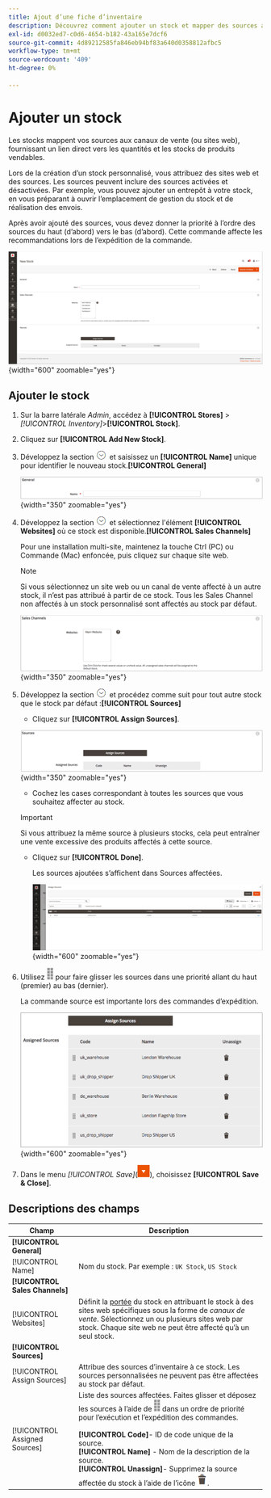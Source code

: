 ```yaml
---
title: Ajout d’une fiche d’inventaire
description: Découvrez comment ajouter un stock et mapper des sources aux canaux de vente (sites web), en fournissant un lien direct vers les quantités vendables et les inventaires de produits.
exl-id: d0032ed7-c0d6-4654-b182-43a165e7dcf6
source-git-commit: 4d89212585fa846eb94bf83a640d0358812afbc5
workflow-type: tm+mt
source-wordcount: '409'
ht-degree: 0%

---
```


# Ajouter un stock

Les stocks mappent vos sources aux canaux de vente (ou sites web), fournissant un lien direct vers les quantités et les stocks de produits vendables.

Lors de la création d’un stock personnalisé, vous attribuez des sites web et des sources. Les sources peuvent inclure des sources activées et désactivées. Par exemple, vous pouvez ajouter un entrepôt à votre stock, en vous préparant à ouvrir l’emplacement de gestion du stock et de réalisation des envois.

Après avoir ajouté des sources, vous devez donner la priorité à l’ordre des sources du haut (d’abord) vers le bas (d’abord). Cette commande affecte les recommandations lors de l’expédition de la commande.

![New Stock](assets/inventory-stock-new.png){width="600" zoomable="yes"}

## Ajouter le stock

1. Sur la barre latérale _Admin_, accédez à **[!UICONTROL Stores]** > _[!UICONTROL Inventory]_>**[!UICONTROL Stock]**.

1. Cliquez sur **[!UICONTROL Add New Stock]**.

1. Développez la section ![Sélecteur d&#39;extension](../assets/icon-display-expand.png) et saisissez un **[!UICONTROL Name]** unique pour identifier le nouveau stock.**[!UICONTROL General]**

   ![Options de stock générales](assets/inventory-stock-general.png){width="350" zoomable="yes"}

1. Développez la section ![Sélecteur d&#39;extension](../assets/icon-display-expand.png) et sélectionnez l&#39;élément **[!UICONTROL Websites]** où ce stock est disponible.**[!UICONTROL Sales Channels]**

   Pour une installation multi-site, maintenez la touche Ctrl (PC) ou Commande (Mac) enfoncée, puis cliquez sur chaque site web.

   >[!NOTE]
   >
   >Si vous sélectionnez un site web ou un canal de vente affecté à un autre stock, il n’est pas attribué à partir de ce stock. Tous les Sales Channel non affectés à un stock personnalisé sont affectés au stock par défaut.

   ![Options Sales Channel pour les stocks](assets/inventory-sales-channel.png){width="350" zoomable="yes"}

1. Développez la section ![Sélecteur d’extension](../assets/icon-display-expand.png) et procédez comme suit pour tout autre stock que le stock par défaut :**[!UICONTROL Sources]**

   - Cliquez sur **[!UICONTROL Assign Sources]**.

   ![Sources attribuées](assets/inventory-stock-sources.png){width="350" zoomable="yes"}

   - Cochez les cases correspondant à toutes les sources que vous souhaitez affecter au stock.

   >[!IMPORTANT]
   >
   >Si vous attribuez la même source à plusieurs stocks, cela peut entraîner une vente excessive des produits affectés à cette source.

   - Cliquez sur **[!UICONTROL Done]**.

     Les sources ajoutées s’affichent dans Sources affectées.

     ![Attribuer des sources à Stock](assets/inventory-assign-sources.png){width="600" zoomable="yes"}

1. Utilisez ![Icône Tri](assets/icon-sort.png) pour faire glisser les sources dans une priorité allant du haut (premier) au bas (dernier).

   La commande source est importante lors des commandes d’expédition.

   ![Exemple de sources attribuées](assets/inventory-stock-priority-after.png){width="600" zoomable="yes"}

1. Dans le menu _[!UICONTROL Save]_(![Flèche de menu](../assets/icon-menu-down-arrow-red.png)), choisissez **[!UICONTROL Save & Close]**.

## Descriptions des champs

| Champ | Description |
|--|--|
| **[!UICONTROL General]** | |
| [!UICONTROL Name] | Nom du stock. Par exemple : `UK Stock`, `US Stock` |
| **[!UICONTROL Sales Channels]** | |
| [!UICONTROL Websites] | Définit la [portée](../getting-started/websites-stores-views.md#scope-settings) du stock en attribuant le stock à des sites web spécifiques sous la forme de _canaux de vente_. Sélectionnez un ou plusieurs sites web par stock. Chaque site web ne peut être affecté qu’à un seul stock. |
| **[!UICONTROL Sources]** | |
| [!UICONTROL Assign Sources] | Attribue des sources d’inventaire à ce stock. Les sources personnalisées ne peuvent pas être affectées au stock par défaut. |
| [!UICONTROL Assigned Sources] | Liste des sources affectées. Faites glisser et déposez les sources à l’aide de ![Icône Tri](assets/icon-sort.png) dans un ordre de priorité pour l’exécution et l’expédition des commandes.<br/><br/>**[!UICONTROL Code]**- ID de code unique de la source.<br/>**[!UICONTROL Name]** - Nom de la description de la source.<br/>**[!UICONTROL Unassign]**- Supprimez la source affectée du stock à l’aide de l’icône ![Corbeille](../assets/icon-delete-trashcan-solid.png). |
